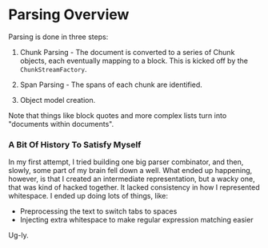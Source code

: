 Parsing Overview
================

Parsing is done in three steps:

1. Chunk Parsing - The document is converted to a series of Chunk objects, each
eventually mapping to a block. This is kicked off by the `ChunkStreamFactory`.

2. Span Parsing - The spans of each chunk are identified.

3. Object model creation.

Note that things like block quotes and more complex lists turn into "documents
within documents".



### A Bit Of History To Satisfy Myself ###

In my first attempt, I tried building one big parser combinator, and then, slowly,
some part of my brain fell down a well. What ended up happening, however, is that
I created an intermediate representation, but a wacky one, that was kind of hacked
together. It lacked consistency in how I represented whitespace. I ended up doing
lots of things, like:

* Preprocessing the text to switch tabs to spaces
* Injecting extra whitespace to make regular expression matching easier

Ug-ly.


